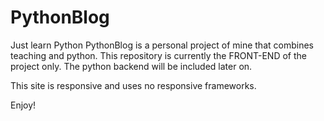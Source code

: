 # PythonBlog
Just learn Python PythonBlog is a personal project of mine that combines teaching and python. This repository is currently the FRONT-END of the project only. The python backend will be included later on.

This site is responsive and uses no responsive frameworks.

Enjoy!
